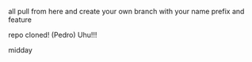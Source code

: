 all pull from here and create your own branch with your name prefix and feature

repo cloned! (Pedro)  Uhu!!!

midday


